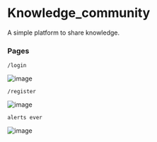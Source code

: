 # Knowledge_community
A simple platform to share knowledge.


### Pages


    /login
    
![image](https://user-images.githubusercontent.com/88283829/223668839-a3d932c0-4ef4-4230-accb-07466591986d.png)


    /register
    
    
![image](https://user-images.githubusercontent.com/88283829/223672725-37ddc4c5-3acb-453b-b126-1dd19cefd654.png)



    alerts ever

![image](https://user-images.githubusercontent.com/88283829/223673890-843e873c-5705-4da4-ac3d-7858567b56fc.png)
